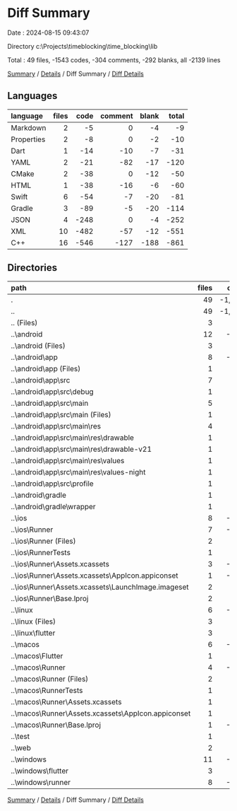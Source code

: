 # Diff Summary

Date : 2024-08-15 09:43:07

Directory c:\\Projects\\timeblocking\\time_blocking\\lib

Total : 49 files,  -1543 codes, -304 comments, -292 blanks, all -2139 lines

[Summary](results.md) / [Details](details.md) / Diff Summary / [Diff Details](diff-details.md)

## Languages
| language | files | code | comment | blank | total |
| :--- | ---: | ---: | ---: | ---: | ---: |
| Markdown | 2 | -5 | 0 | -4 | -9 |
| Properties | 2 | -8 | 0 | -2 | -10 |
| Dart | 1 | -14 | -10 | -7 | -31 |
| YAML | 2 | -21 | -82 | -17 | -120 |
| CMake | 2 | -38 | 0 | -12 | -50 |
| HTML | 1 | -38 | -16 | -6 | -60 |
| Swift | 6 | -54 | -7 | -20 | -81 |
| Gradle | 3 | -89 | -5 | -20 | -114 |
| JSON | 4 | -248 | 0 | -4 | -252 |
| XML | 10 | -482 | -57 | -12 | -551 |
| C++ | 16 | -546 | -127 | -188 | -861 |

## Directories
| path | files | code | comment | blank | total |
| :--- | ---: | ---: | ---: | ---: | ---: |
| . | 49 | -1,543 | -304 | -292 | -2,139 |
| .. | 49 | -1,543 | -304 | -292 | -2,139 |
| .. (Files) | 3 | -23 | -82 | -19 | -124 |
| ..\\android | 12 | -175 | -60 | -31 | -266 |
| ..\\android (Files) | 3 | -41 | 0 | -9 | -50 |
| ..\\android\\app | 8 | -129 | -60 | -21 | -210 |
| ..\\android\\app (Files) | 1 | -51 | -5 | -12 | -68 |
| ..\\android\\app\\src | 7 | -78 | -55 | -9 | -142 |
| ..\\android\\app\\src\\debug | 1 | -16 | -8 | -1 | -25 |
| ..\\android\\app\\src\\main | 5 | -59 | -43 | -7 | -109 |
| ..\\android\\app\\src\\main (Files) | 1 | -33 | -11 | -1 | -45 |
| ..\\android\\app\\src\\main\\res | 4 | -26 | -32 | -6 | -64 |
| ..\\android\\app\\src\\main\\res\\drawable | 1 | -4 | -7 | -2 | -13 |
| ..\\android\\app\\src\\main\\res\\drawable-v21 | 1 | -4 | -7 | -2 | -13 |
| ..\\android\\app\\src\\main\\res\\values | 1 | -9 | -9 | -1 | -19 |
| ..\\android\\app\\src\\main\\res\\values-night | 1 | -9 | -9 | -1 | -19 |
| ..\\android\\app\\src\\profile | 1 | -3 | -4 | -1 | -8 |
| ..\\android\\gradle | 1 | -5 | 0 | -1 | -6 |
| ..\\android\\gradle\\wrapper | 1 | -5 | 0 | -1 | -6 |
| ..\\ios | 8 | -229 | -4 | -13 | -246 |
| ..\\ios\\Runner | 7 | -222 | -2 | -9 | -233 |
| ..\\ios\\Runner (Files) | 2 | -13 | 0 | -3 | -16 |
| ..\\ios\\RunnerTests | 1 | -7 | -2 | -4 | -13 |
| ..\\ios\\Runner\\Assets.xcassets | 3 | -148 | 0 | -4 | -152 |
| ..\\ios\\Runner\\Assets.xcassets\\AppIcon.appiconset | 1 | -122 | 0 | -1 | -123 |
| ..\\ios\\Runner\\Assets.xcassets\\LaunchImage.imageset | 2 | -26 | 0 | -3 | -29 |
| ..\\ios\\Runner\\Base.lproj | 2 | -61 | -2 | -2 | -65 |
| ..\\linux | 6 | -125 | -33 | -50 | -208 |
| ..\\linux (Files) | 3 | -94 | -24 | -33 | -151 |
| ..\\linux\\flutter | 3 | -31 | -9 | -17 | -57 |
| ..\\macos | 6 | -446 | -5 | -16 | -467 |
| ..\\macos\\Flutter | 1 | -8 | -3 | -4 | -15 |
| ..\\macos\\Runner | 4 | -431 | 0 | -8 | -439 |
| ..\\macos\\Runner (Files) | 2 | -20 | 0 | -6 | -26 |
| ..\\macos\\RunnerTests | 1 | -7 | -2 | -4 | -13 |
| ..\\macos\\Runner\\Assets.xcassets | 1 | -68 | 0 | -1 | -69 |
| ..\\macos\\Runner\\Assets.xcassets\\AppIcon.appiconset | 1 | -68 | 0 | -1 | -69 |
| ..\\macos\\Runner\\Base.lproj | 1 | -343 | 0 | -1 | -344 |
| ..\\test | 1 | -14 | -10 | -7 | -31 |
| ..\\web | 2 | -73 | -16 | -7 | -96 |
| ..\\windows | 11 | -458 | -94 | -149 | -701 |
| ..\\windows\\flutter | 3 | -30 | -9 | -17 | -56 |
| ..\\windows\\runner | 8 | -428 | -85 | -132 | -645 |

[Summary](results.md) / [Details](details.md) / Diff Summary / [Diff Details](diff-details.md)